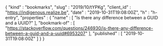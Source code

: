 {
  "kind" : "bookmarks",
  "slug" : "2019/10/tYPKg",
  "client_id" : "https://indigenous.realize.be",
  "date" : "2019-10-31T19:08:00Z",
  "h" : "h-entry",
  "properties" : {
    "name" : [ "Is there any difference between a GUID and a UUID?" ],
    "bookmark-of" : [ "https://stackoverflow.com/questions/246930/is-there-any-difference-between-a-guid-and-a-uuid#6953207" ],
    "published" : [ "2019-10-31T19:08:00Z" ]
  }
}
